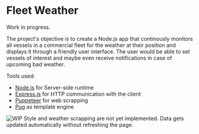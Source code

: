 # Fleet Weather

Work in progress.

The project's objective is to create a Node.js app that continously monitors all vessels in a commercial fleet for the weather at their position and displays it through a friendly user interface. The user would be able to set vessels of interest and maybe even receive notifications in case of upcoming bad weather.

Tools used:

- [Node.js](https://github.com/nodejs) for Server-side runtime
- [Express.js](https://github.com/expressjs/express) for HTTP communication with the client
- [Puppeteer](https://github.com/puppeteer/puppeteer) for web scrapping
- [Pug](https://github.com/pugjs) as template engine

![WIP](https://i.imgur.com/nJzY3wi.jpeg)
Style and weather scrapping are not yet implemented. Data gets updated automatically without refreshing the page.
